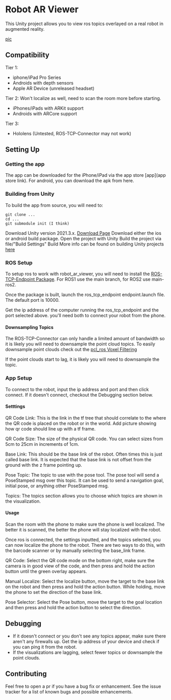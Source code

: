# Robot AR Viewer

This Unity project allows you to view ros topics overlayed  on a real robot in augmented reality.

[pic](picture)

## Compatibility

Tier 1:
- iphone/iPad Pro Series
- Androids with depth sensors
- Apple AR Device (unreleased headset)

Tier 2: Won't localize as well, need to scan the room more before starting.
- iPhones/iPads with ARKit support
- Androids with ARCore support

Tier 3:
- Hololens (Untested, ROS-TCP-Connector may not work)

## Setting Up

### Getting the app

The app can be downloaded for the iPhone/iPad via the app store [app](app store link). For android, 
you can download the apk from here.

### Building from Unity

To build the app from source, you will need to:
``` 
git clone ...
cd ...
git submodule init (I think)
```
Download Unity version 2021.3.x. [Download Page](https://unity.com/download)
Download either the ios or android build package.
Open the project with Unity 
Build the project via file/"Build Settings" Build
More info can be found on building Unity projects [here](https://docs.unity3d.com/Manual/PublishingBuilds.html)

### ROS Setup

To setup ros to work with robot_ar_viewer, you will need to install the [ROS-TCP-Endpoint Package](https://github.com/Unity-Technologies/ROS-TCP-Endpoint).
For ROS1 use the main branch, for ROS2 use main-ros2.

Once the package is built, launch the ros_tcp_endpoint endpoint.launch file.
The default port is 10000.

Get the ip address of the computer running the ros_tcp_endpoint and the port selected above. you'll need both to connect your robot from the phone.

#### Downsampling Topics

The ROS-TCP-Connector can only handle a limited amount of bandwidth so it is likely you will need to downsample
the point cloud topics. To easily downsample point clouds check out the [pcl_ros Voxel Filtering](http://wiki.ros.org/pcl_ros/Tutorials/VoxelGrid%20filtering)

If the point clouds start to lag, it is likely you will need to downsample the topic.

### App Setup

To connect to the robot, input the ip address and port and then click connect. If it doesn't connect, checkout the Debugging section below. 

#### Setttings

QR Code Link: This is the link in the tf tree that should correlate to the where the QR code is placed on the robot 
or in the world. 
Add picture showing how qr code should line up with a tf frame.

QR Code Size: The size of the physical QR code. You can select sizes from 5cm to 25cm in increments of 1cm.

Base Link: This should be the base link of the robot. Often times this is just called base link.
It is expected that the base link is not offset from the ground with the z frame pointing up.

Pose Topic: The topic to use with the pose tool. The pose tool will send a PoseStamped msg over this topic. 
It can be used to send a navigation goal, initial pose, or anything other PoseStamped msg.

Topics: The topics section allows you to choose which topics are shown in the visualization. 

#### Usage

Scan the room with the phone to make sure the phone is well localized. The better it is scanned, the better 
the phone will stay localized with the robot.

Once ros is connected, the settings inputted, and the topics selected, you can now localize the phone to 
the robot. There are two ways to do this, with the barcode scanner or by manually selecting the base_link frame.

QR Code: Select the QR code mode on the bottom right, make sure the camera is in good view of the code,
and then press and hold the action button until the green overlay appears.

Manual Localize: Select the localize button, move the target to the base link on the robot and then press and hold
the action button. While holding, move the phone to set the direction of the base link.

Pose Selector: Select the Pose button, move the target to the goal location and then press and hold the
action button to select the direction.

## Debugging 

- If it doesn't connect or you don't see any topics appear, make sure there aren't any firewalls up.
Get the ip address of your device and check if you can ping it from the robot. 
- If the visualizations are lagging, select fewer topics or downsample the point clouds. 

## Contributing 

Feel free to open a pr if you have a bug fix or enhancement. See the issue tracker for a list of known bugs
and possible enhancements.
